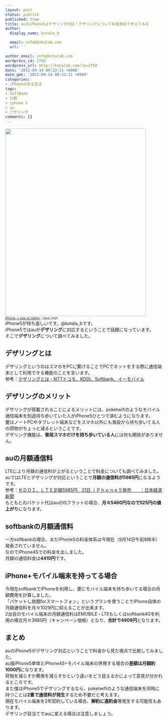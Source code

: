 ```yaml
---
layout: post
status: publish
published: true
title: auのiPhone5はデザリング対応！デザリングについて料金視点で考えてみる
author:
  display_name: kotala_b

  email: info@kotalab.com
  url: ''

author_email: info@kotalab.com
wordpress_id: 2750
wordpress_url: http://kotalab.com/?p=2750
date: '2012-09-14 09:33:11 +0900'
date_gmt: '2012-09-14 00:33:11 +0900'
categories:
- iPhoneのある生活
tags:
- SoftBank
- 比較
- iphone 5
- au
- デザリング
comments: []
---
```

<p><a href="http://kotalab.com/wp-content/uploads/iphone5Tethering_120914.jpg" target="_blank"><img src="http://kotalab.com/wp-content/uploads/iphone5Tethering_120914.jpg" alt="" title="iphone5Tethering_120914" width="448" height="597" class="alignnone size-full wp-image-2752" /></a><br />
<span style="font-size:10px;"><a href="http://www.flickr.com/photos/paul_irish/3656734759/" target="_blank">iPhone -> eee pc tether.</a> / paul_irish</span><br />
iPhone5が待ち遠しいです。@kotala_bです。<br />
iPhone5ではauが<strong>デザリング</strong>に対応するということで話題になっています。<br />
そこで<strong>デザリング</strong>について調べてみました。<br />
<!--more--></p>
<h2>デザリングとは</h2>
<p>デザリングというのはスマホをPCに繋げることでPCでネットをする際に通信端末として利用できる機能のことを言います。<br />
参考：<a href="http://www.infraexpert.com/study/wireless43.html" target="_blank">テザリングとは - NTTドコモ、KDDI、Softbank、イーモバイル</a></p>
<h2>デザリングのメリット</h2>
<p>デザリングが搭載されることによるメリットには、poketwifiのようなモバイル通信端末を別途持ち歩いていた人がiPhone5ひとつで済むようになります。<br />
要はノートPCやタブレット端末などをスマホ以外にも普段から持ち歩いてる人の荷物がちょっと減るということです。<br />
デザリング機能は、<strong>普段スマホだけを持ち歩いている人</strong>には何も関係がありません。</p>
<h2>auの月額通信料</h2>
<p>LTEにより月額の通信料が上がるということで料金についても調べてみました。<br />
auではLTEとデザリングが対応ということで<strong>月額の通信料が5985円</strong>になるようです。<br />
参考：<a href="http://www.nikkei.com/article/DGXNASGM1305D_T10C12A9EB2000/" target="_blank">ＫＤＤＩ、ＬＴＥ定額5985円　21日 ｉＰｈｏｎｅ５発売　　：日本経済新聞</a><br />
もともとのパケット代はauのISフラットの場合、<strong>月々5460円なので525円の値上がり</strong>になります。</p>
<h2>softbankの月額通信料</h2>
<p>一方softbankの場合、まだiPhone5の料金体系は今現在（9月14日午前8時半）発表されていません。<br />
なのでiPhone4Sでの料金を出しました。<br />
月額の通信料金は<strong>4410円</strong>です。</p>
<h2>iPhone+モバイル端末を持ってる場合</h2>
<p>今現在softbankでiPhoneを利用し、更にモバイル端末を持ち歩いてる場合の月額費用を計算しました。<br />
「パケットし放題forスマートフォン」というプランを使うことでiPhone自体の月額通信料を月々1029円に抑えることが出来ます。<br />
2台目のモバイル端末の月額通信料はEMOBILE・LTEもしくはsoftbank4Gを利用の場合月々3880円（キャンペーン価格）となり、<strong>合計で4909円</strong>となります。</p>
<h2>まとめ</h2>
<p>auのiPhone5がデザリング対応ということで料金から見た視点で比較してみました。<br />
au版iPhone5単体とiPhone4S+モバイル端末の併用する場合の<strong>差額は月額約1000円</strong>になります。<br />
荷物を減らすか費用を減らすかという違いをどう捉えるかによって意見が分かれるところです。<br />
また僕はiPhone5でデザリングするなら、poketwifiのような通信端末を同時に持つことは<strong>2重で通信料が発生</strong>するため不要だと考えます。<br />
現在モバイル端末を2年契約している場合、<strong>解約に違約金</strong>等発生する可能性もあります。<br />
デザリング目当てでauに変える場合は注意しましょう。</p>
